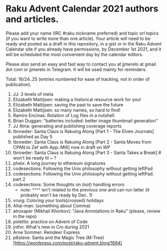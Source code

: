 # Raku Advent Calendar 2021 authors and articles.

Please add your name (IRC #raku nickname preferred) and topic orl
topics (if you want to write more than one article). Your article will
need to be ready and posted as a draft in this repository, in a gist or in the Raku Advent
Calendar site if you already have permissions, by December 1st 2021,
and it will be scheduled the most convenient day by the calendar
editors.

Please also send an easy and fast way to contact you at jjmerelo at
gmail dot com or jjmerelo in Telegram. It will be used mainly for
reminders.

Total: 18/24..25 (entries numbered for ease of tracking, not in order of publication).

1. JJ: 3 levels of meta
2. Elizabeth Mattijsen: making a historical resource work for you!
3. Elizabeth Mattijsen: saving the past to save the future
4. Elizabeth Mattijsen: so many names, so hard to find!
5. Ramiro Encinas: Rotation of Log files in a nutshell
6. Brian Duggan: "batteries included: better image thumbnail generation"
7. JJ Atria: generating and publishing coverage reports
8. tbrowder: Santa Claus is Rakuing Along [Part 1 - The Elven Journals] published as Day 5
9. tbrowder: Santa Claus is Rakuing Along [Part 2 - Santa Moves from CPAN to Zef with App::Mi6] now in draft on WP
10. tbrowder: Santa Claus is Rakuing Along [Part 3 - Santa Takes a Break] # won't be ready til ~ ?
11. pheix: A long journey to ethereum signatures
12. codesections: Following the Unix philosophy without getting leftPad
13. codesections: Following the Unix philosophy without getting leftPad. part 2
14. codesections: Some thoughts on (not) handling errors
    - note: ^^^^ isn't related to the previous one and can run latter (it probably won't be ready by Dec. 1)
15. vrurg: Coloring your tools(crossed) holidays
16. Altai-man: (something about Comma)
17. atroxaper (Mikhail Khorkov): "Java Annotations in Raku" (please, review in the repo)
18. polettix: practice on Advent of Code
19. jnthn: What's new in Cro during 2021
20. Arne Sommer: Reindeer Express
21. p6steve: Santa and the Magic Tree (M-Tree)   [https://wordpress.com/post/raku-advent.blog/1684]
<!-- add yours -->
